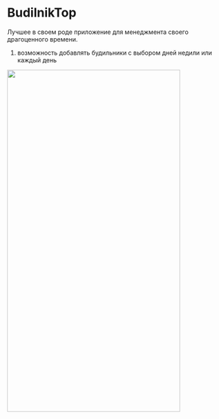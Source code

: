 # BudilnikTop
Лучшее в своем роде приложение для менеджмента своего драгоценного времени.

1. возможность добавлять будильники с выбором дней недили или каждый день

<img src="https://s8.gifyu.com/images/demo-basic.md.gif" width="400" height="790">
